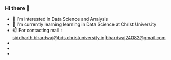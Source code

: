 ### Hi there 👋
- 🔭 I’m interested in Data Science and Analysis 
- 🌱 I’m currently learning learning in Data Science at Christ University
- 📫 For contacting mail : siddharth.bhardwaj@bds.christuniversity.in|bhardwaj24082@gmail.com 
- 
- 
- 


<!--
**bsid24082/bsid24082** is a ✨ _special_ ✨ repository because its `README.md` (this file) appears on your GitHub profile.

Here are some ideas to get you started:

- 🔭 I’m interested in Data Science and Analysis 
- 🌱 I’m currently learning learning in Data Science at Christ University
- 👯 I’m looking to collaborate on ...
- 🤔 I’m looking for help with ...
- 💬 Ask me about ...
- 📫 For contacting mail : siddharth.bhardwaj@bds.christuniversity.in|bhardwaj24082@gmail.com 
- 😄 Pronouns: ...
- ⚡ Fun fact: ...
-->
